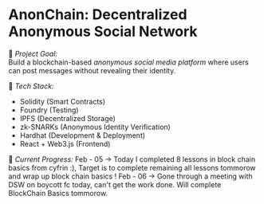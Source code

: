 # AnonChain: Decentralized Anonymous Social Network  

🚀 *Project Goal:*  
Build a blockchain-based *anonymous social media platform* where users can post messages without revealing their identity.  

🎯 *Tech Stack:*  
- Solidity (Smart Contracts)  
- Foundry (Testing)  
- IPFS (Decentralized Storage)  
- zk-SNARKs (Anonymous Identity Verification)  
- Hardhat (Development & Deployment)  
- React + Web3.js (Frontend)  

📌 *Current Progress:* 
Feb - 05 -> Today I completed 8 lessons in block chain basics from cyfrin :), Target is to complete remaining all lessons tommorow and wrap up block chain basics !
Feb - 06 -> Gone through a meeting with DSW on boycott fc today, can't get the work done. Will complete BlockChain Basics tommorow. 

